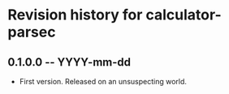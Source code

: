 # Revision history for calculator-parsec

## 0.1.0.0  -- YYYY-mm-dd

* First version. Released on an unsuspecting world.
